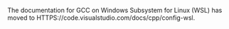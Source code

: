 The documentation for GCC on Windows Subsystem for Linux (WSL) has moved to HTTPS://code.visualstudio.com/docs/cpp/config-wsl.
